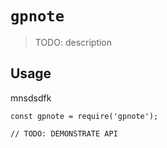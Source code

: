 # `gpnote`

> TODO: description

## Usage
mnsdsdfk
```
const gpnote = require('gpnote');

// TODO: DEMONSTRATE API
```
